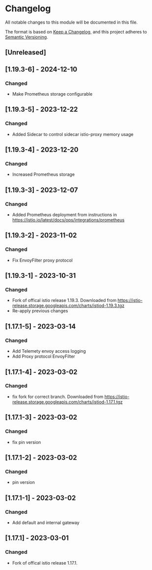 # Changelog

All notable changes to this module will be documented in this file.

The format is based on [Keep a Changelog](https://keepachangelog.com/en/1.0.0/),
and this project adheres to [Semantic Versioning](https://semver.org/spec/v2.0.0.html).

## [Unreleased]

## [1.19.3-6] - 2024-12-10
### Changed
- Make Prometheus storage configurable

## [1.19.3-5] - 2023-12-22
### Changed
- Added Sidecar to control sidecar istio-proxy memory usage

## [1.19.3-4] - 2023-12-20
### Changed
- Increased Prometheus storage

## [1.19.3-3] - 2023-12-07
### Changed
- Added Prometheus deployment from instructions in https://istio.io/latest/docs/ops/integrations/prometheus

## [1.19.3-2] - 2023-11-02
### Changed
- Fix EnvoyFilter proxy protocol

## [1.19.3-1] - 2023-10-31
### Changed
- Fork of offical istio release 1.19.3. Downloaded from https://istio-release.storage.googleapis.com/charts/istiod-1.19.3.tgz
- Re-apply previous changes

## [1.17.1-5] - 2023-03-14
### Changed
- Add Telemety envoy access logging
- Add Proxy protocol EnvoyFilter

## [1.17.1-4] - 2023-03-02
### Changed
- fix fork for correct branch. Downloaded from https://istio-release.storage.googleapis.com/charts/istiod-1.17.1.tgz

## [1.17.1-3] - 2023-03-02
### Changed
- fix pin version

## [1.17.1-2] - 2023-03-02
### Changed
- pin version

## [1.17.1-1] - 2023-03-02
### Changed
- Add default and internal gateway

## [1.17.1] - 2023-03-01
### Changed
- Fork of offical istio release 1.17.1.
